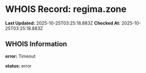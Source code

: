 # WHOIS Record: regima.zone

**Last Updated:** 2025-10-25T03:25:18.883Z
**Checked At:** 2025-10-25T03:25:18.883Z

## WHOIS Information

**error:** Timeout

**status:** error

